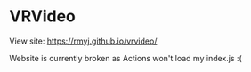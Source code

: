 # VRVideo

View site: https://rmyj.github.io/vrvideo/

Website is currently broken as Actions won't load my index.js :(
